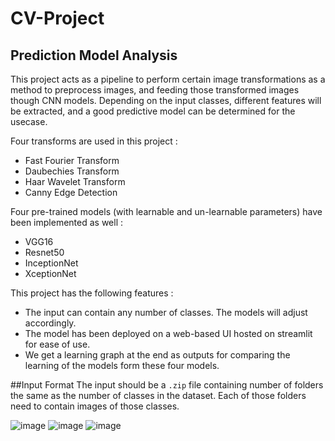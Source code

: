 # CV-Project 
## Prediction Model Analysis
This project acts as a pipeline to perform certain image transformations as a method to preprocess images, and feeding those transformed images though CNN models. Depending on the input classes, different features will be extracted, and a good predictive model can be determined for the usecase. 

Four transforms are used in this project : 
+ Fast Fourier Transform
+ Daubechies Transform
+ Haar Wavelet Transform
+ Canny Edge Detection

Four pre-trained models (with learnable and un-learnable parameters) have been implemented as well : 
+ VGG16
+ Resnet50
+ InceptionNet
+ XceptionNet

This project has the following features : 
+ The input can contain any number of classes. The models will adjust accordingly.
+ The model has been deployed on a web-based UI hosted on streamlit for ease of use.
+ We get a learning graph at the end as outputs for comparing the learning of the models form these four models.

##Input Format
The input should be a `.zip` file containing number of folders the same as the number of classes in the dataset. Each of those folders need to contain images of those classes.

![image](https://user-images.githubusercontent.com/67522615/204631834-c1ce72f0-785d-4437-89dd-28408e70768b.png)
![image](https://user-images.githubusercontent.com/67522615/204631879-eed4a164-8716-4b3c-abb0-9a5f0bb6dc77.png)
![image](https://user-images.githubusercontent.com/67522615/204631928-3c6dbcb2-08e0-4c0d-ac5a-7f95b5da6566.png)
